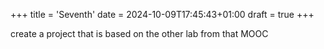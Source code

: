 +++
title = 'Seventh'
date = 2024-10-09T17:45:43+01:00
draft = true
+++


create a project that  is based on the other lab from that MOOC 